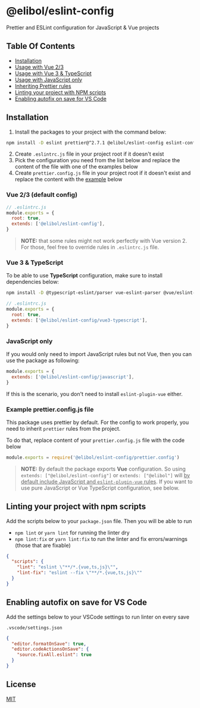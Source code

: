 # @elibol/eslint-config

Prettier and ESLint configuration for JavaScript &amp; Vue projects

## Table Of Contents

- [Installation](#installation)
- [Usage with Vue 2/3](#default-usage)
- [Usage with Vue 3 &amp; TypeScript](#usage-typescript)
- [Usage with JavaScript only](#usage-javascript)
- [Inheriting Prettier rules](#usage-prettier)
- [Linting your project with NPM scripts](#npm-scripts)
- [Enabling autofix on save for VS Code](#enable-autofix-vscode)

<div id="installation" />

## Installation

1. Install the packages to your project with the command below:

```bash
npm install -D eslint prettier@^2.7.1 @elibol/eslint-config eslint-config-prettier eslint-plugin-prettier eslint-plugin-vue
```

2. Create `.eslintrc.js` file in your project root if it doesn't exist
3. Pick the configuration you need from the list below and replace the content of the file with one of the examples below
4. Create `prettier.config.js` file in your project root if it doesn't exist and replace the content with the [example](#prettier-example) below

<div id="default-usage" />

### Vue 2/3 (default config)

```js
// .eslintrc.js
module.exports = {
  root: true,
  extends: ['@elibol/eslint-config'],
}
```

> **NOTE:** that some rules might not work perfectly with Vue version 2. For those, feel free to override rules in `.eslintrc.js` file.

<div id="usage-typescript" />

### Vue 3 &amp; TypeScript

To be able to use **TypeScript** configuration, make sure to install dependencies below:

```bash
npm install -D @typescript-eslint/parser vue-eslint-parser @vue/eslint-config-typescript
```

```js
// .eslintrc.js
module.exports = {
  root: true,
  extends: ['@elibol/eslint-config/vue3-typescript'],
}
```

<div id="usage-javascript" />

### JavaScript only

If you would only need to import JavaScript rules but not Vue, then you can use the package as following:

```js
module.exports = {
  extends: ['@elibol/eslint-config/javascript'],
}
```

If this is the scenario, you don't need to install `eslint-plugin-vue` either.

<div id="usage-prettier" />

### Example prettier.config.js file

This package uses prettier by default. For the config to work properly, you need to inherit `prettier` rules from the project.

To do that, replace content of your `prettier.config.js` file with the code below

```js
module.exports = require('@elibol/eslint-config/prettier.config')
```

> **NOTE:** By default the package exports **Vue** configuration. So using `extends: ["@elibol/eslint-config"]` or `extends: ["@elibol"]` will <ins>by default include JavaScript and `eslint-plugin-vue` rules</ins>. If you want to use pure JavaScript or Vue TypeScript configuration, see below.

<div id="npm-scripts" />

## Linting your project with npm scripts

Add the scripts below to your `package.json` file. Then you will be able to run

- `npm lint` or `yarn lint` for running the linter dry
- `npm lint:fix` or `yarn lint:fix` to run the linter and fix errors/warnings (those that are fixable)

```json
{
  "scripts": {
    "lint": "eslint \"**/*.{vue,ts,js}\"",
    "lint-fix": "eslint --fix \"**/*.{vue,ts,js}\""
  }
}
```

<div id="enable-autofix-vscode" />

## Enabling autofix on save for VS Code

Add the settings below to your VSCode settings to run linter on every save

`.vscode/settings.json`

```json
{
  "editor.formatOnSave": true,
  "editor.codeActionsOnSave": {
    "source.fixAll.eslint": true
  }
}
```

## License

[MIT](http://opensource.org/licenses/MIT)
